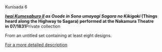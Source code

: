 Kunisada 6

**_[Iwai Kumesaburo II](/exhibition/group-19) as Osode in Sono umayagi Sagara no Kikigaki_ (Things heard along the Highway to Sagara) performed at the Nakamura Theatre in 07/1831**Private collection

From an untitled set containing at least eight designs.

[For a more detailed description](../textosode.htm)

